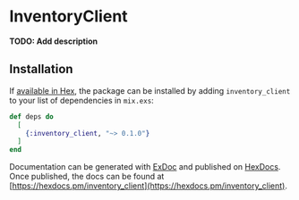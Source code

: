 # InventoryClient

**TODO: Add description**

## Installation

If [available in Hex](https://hex.pm/docs/publish), the package can be installed
by adding `inventory_client` to your list of dependencies in `mix.exs`:

```elixir
def deps do
  [
    {:inventory_client, "~> 0.1.0"}
  ]
end
```

Documentation can be generated with [ExDoc](https://github.com/elixir-lang/ex_doc)
and published on [HexDocs](https://hexdocs.pm). Once published, the docs can
be found at [https://hexdocs.pm/inventory_client](https://hexdocs.pm/inventory_client).

